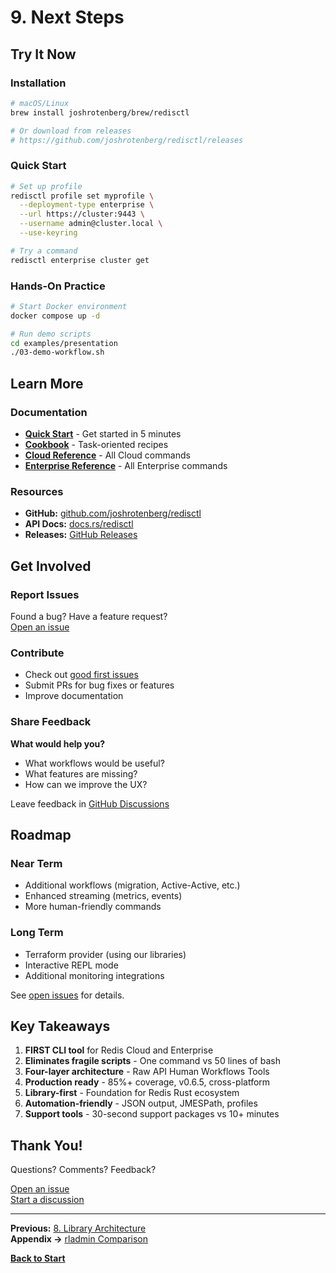 # 9. Next Steps

## Try It Now

### Installation

```bash
# macOS/Linux
brew install joshrotenberg/brew/redisctl

# Or download from releases
# https://github.com/joshrotenberg/redisctl/releases
```

### Quick Start

```bash
# Set up profile
redisctl profile set myprofile \
  --deployment-type enterprise \
  --url https://cluster:9443 \
  --username admin@cluster.local \
  --use-keyring

# Try a command
redisctl enterprise cluster get
```

### Hands-On Practice

```bash
# Start Docker environment
docker compose up -d

# Run demo scripts
cd examples/presentation
./03-demo-workflow.sh
```

## Learn More

### Documentation
- **[Quick Start](../getting-started/quickstart.md)** - Get started in 5 minutes
- **[Cookbook](../cookbook/README.md)** - Task-oriented recipes
- **[Cloud Reference](../cloud/overview.md)** - All Cloud commands
- **[Enterprise Reference](../enterprise/overview.md)** - All Enterprise commands

### Resources
- **GitHub:** [github.com/joshrotenberg/redisctl](https://github.com/joshrotenberg/redisctl)
- **API Docs:** [docs.rs/redisctl](https://docs.rs/redisctl)
- **Releases:** [GitHub Releases](https://github.com/joshrotenberg/redisctl/releases/latest)

## Get Involved

### Report Issues
Found a bug? Have a feature request?  
[Open an issue](https://github.com/joshrotenberg/redisctl/issues/new)

### Contribute
- Check out [good first issues](https://github.com/joshrotenberg/redisctl/issues?q=is%3Aissue+is%3Aopen+label%3A%22good+first+issue%22)
- Submit PRs for bug fixes or features
- Improve documentation

### Share Feedback

**What would help you?**
- What workflows would be useful?
- What features are missing?
- How can we improve the UX?

Leave feedback in [GitHub Discussions](https://github.com/joshrotenberg/redisctl/discussions)

## Roadmap

### Near Term
- Additional workflows (migration, Active-Active, etc.)
- Enhanced streaming (metrics, events)
- More human-friendly commands

### Long Term
- Terraform provider (using our libraries)
- Interactive REPL mode
- Additional monitoring integrations

See [open issues](https://github.com/joshrotenberg/redisctl/issues) for details.

## Key Takeaways

1. **FIRST CLI tool** for Redis Cloud and Enterprise
2. **Eliminates fragile scripts** - One command vs 50 lines of bash
3. **Four-layer architecture** - Raw API Human Workflows Tools
4. **Production ready** - 85%+ coverage, v0.6.5, cross-platform
5. **Library-first** - Foundation for Redis Rust ecosystem
6. **Automation-friendly** - JSON output, JMESPath, profiles
7. **Support tools** - 30-second support packages vs 10+ minutes

## Thank You!

Questions? Comments? Feedback?

[Open an issue](https://github.com/joshrotenberg/redisctl/issues)  
[Start a discussion](https://github.com/joshrotenberg/redisctl/discussions)

---

**Previous:** [8. Library Architecture](./08-libraries.md)  
**Appendix →** [rladmin Comparison](./rladmin-comparison.md)

**[Back to Start](./README.md)**
